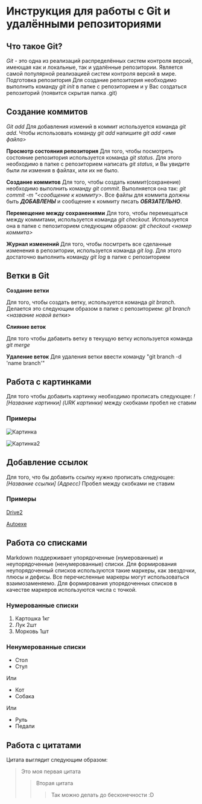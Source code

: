 # Инструкция для работы с Git и удалёнными репозиториями

## **Что такое Git?**
*Git*  - это одна из реализаций распределённых систем контроля версий, имеющая как и локальные, так и удалённые репозитории. Является самой популярной реализацией систем контроля версий в мире.
Подготовка репозитория
Для создание репозитория необходимо выполнить команду *git init*  в папке с репозиторием и у Вас создаться репозиторий (появится скрытая папка .git)

## Создание коммитов

*Git add*
Для добавления измений в коммит используется команда *git add*. Чтобы использовать команду *git add* напишите *git add <имя файла>*

**Просмотр состояния репозитория**
Для того, чтобы посмотреть состояние репозитория используется команда *git status*. Для этого необходимо в папке с репозиторием написать *git status*, и Вы увидите были ли измения в файлах, или их не было.

**Создание коммитов**
Для того, чтобы создать коммит(сохранение) необходимо выполнить команду *git commit*. Выполняется она так: *git commit -m "<сообщение к коммиту>*. Все файлы для коммита должны быть ***ДОБАВЛЕНЫ*** и сообщение к коммиту писать ***ОБЯЗАТЕЛЬНО***.

**Перемещение между сохранениями**
Для того, чтобы перемещаться между коммитами, используется команда *git checkout*. Используется она в папке с пепозиторием следующим образом: *git checkout <номер коммита>*

**Журнал изменений**
Для того, чтобы посмтреть все сделанные изменения в репозитории, используется команда *git log*. Для этого достаточно выполнить команду *git log* в папке с репозиторием

## Ветки в Git

**Создание ветки**

Для того, чтобы создать ветку, используется команда *git branch*. Делается это следующим образом в папке с репозиторием: *git branch <название новой ветки>*

**Слияние веток**

Для того чтобы дабавить ветку в текущую ветку используется команда *git merge <name branch>*

**Удаление веток**
Для удаления ветки ввести команду "git branch -d 'name branch'"

## Работа с картинками
Для того чтобы добавить картинку необходимо прописать следующее:
*![Название картинки] (URK картинки)* между скобками пробел не ставим

### Примеры

![Картинка](https://a.d-cd.net/I_tkXETQDX2x-yZHfM5IdXswdo0-960.jpg)

![Картинка2](https://a.d-cd.net/DXtB7DqmWybkCjHOEXnJQrCX-eI-1920.jpg)

## Добавление ссылок
Для того, что бы добавить ссылку нужно прописать следующее:
*[Название ссылки] (Адресс)* Пробел между скобками не ставим

### Примеры

[Drive2](https://www.drive2.ru/users/miamigod00/)

[Autoexe](https://www.autoexe.co.jp/en/)

## Работа со списками

Markdown поддерживает упорядоченные (нумерованные) и неупорядоченные (ненумерованные) списки. Для формирования неупорядоченный списков используются такие маркеры, как звездочки, плюсы и дефисы. Все перечисленные маркеры могут использоваться взаимозаменяемо. Для формирования упорядоченных списков в качестве маркеров используются числа с точкой.

### Нумерованные списки

1. Картошка 1кг
2. Лук 2шт
3. Морковь 1шт

### Ненумерованные списки

* Стол
* Стул

Или
+ Кот
+ Собака

Или

- Руль
- Педали

## Работа с цитатами
Цитата выглядит следующим образом:

> Это моя первая цитата
>> Вторая цитата
>>> Так можно делать до бесконечности :D
